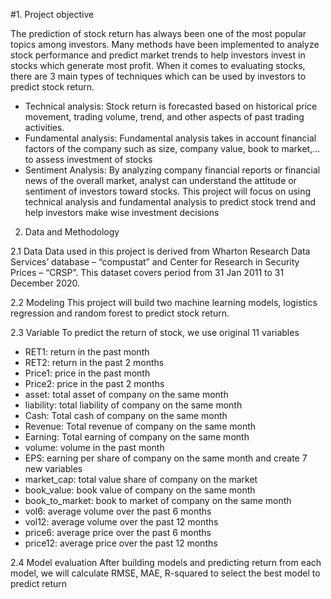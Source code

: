 #1. Project objective
   
The prediction of stock return has always been one of the most popular topics among investors. Many methods have been implemented to analyze stock performance and predict market trends to help investors invest in stocks which generate most profit.
When it comes to evaluating stocks, there are 3 main types of techniques which can be used by investors to predict stock return.
- Technical analysis: Stock return is forecasted based on historical price movement, trading volume, trend, and other aspects of past trading activities.
- Fundamental analysis: Fundamental analysis takes in account financial factors of the company such as size, company value, book to market,… to assess investment of stocks 
- Sentiment Analysis: By analyzing company financial reports or financial news of the overall market, analyst can understand the attitude or sentiment of investors toward stocks.
This project will focus on using technical analysis and fundamental analysis to predict stock trend and help investors make wise investment decisions

2. Data and Methodology
   
2.1 Data
Data used in this project is derived from Wharton Research Data Services’ database – “compustat” and Center for Research in Security Prices – “CRSP”. This dataset covers period from 31 Jan 2011 to 31 December 2020. 

2.2 Modeling
This project will build two machine learning models, logistics regression and random forest to predict stock return.

2.3 Variable
To predict the return of stock, we use original 11 variables 
- RET1: return in the past month
- RET2: return in the past 2 months
- Price1: price in the past month
- Price2: price in the past 2 months
- asset: total asset of company on the same month
- liability: total liability of company on the same month
- Cash: Total cash of company on the same month
- Revenue: Total revenue of company on the same month
- Earning: Total earning of company on the same month
- volume: volume in the past month
- EPS: earning per share of company on the same month
and create 7 new variables
- market_cap: total value share of company on the market
- book_value: book value of company on the same month
- book_to_market: book to market of company on the same month
- vol6: average volume over the past 6 months
- vol12: average volume over the past 12 months
- price6: average price over the past 6 months
- price12: average price over the past 12 months

2.4 Model evaluation
After building models and predicting return from each model, we will calculate RMSE, MAE, R-squared to select the best model to predict return
